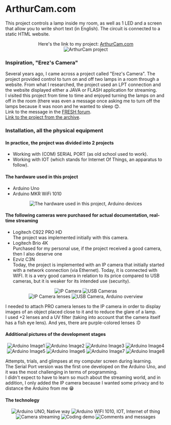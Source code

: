 # ArthurCam.com

<p>
This project controls a lamp inside my room, as well as 1 LED and a screen that allow you to write short text (in English). The circuit is connected to a static HTML website.
</p>

<p align="center">
  Here's the link to my project: <a href="https://ArthurCam.com">ArthurCam.com</a><br>
  <img src="https://i.imgur.com/m8ThomE.png" alt="ArthurCam project">
</p>

<h3>Inspiration, "Erez's Camera"</h3>
<p>

Several years ago, I came across a project called "Erez's Camera". The project provided control to turn on and off two lamps in a room through a website. From what I researched, the project used an LPT connection and the website displayed either a JAVA or FLASH application for streaming.<br>
I visited this project from time to time and enjoyed turning the lamps on and off in the room (there was even a message once asking me to turn off the lamps because it was noon and he wanted to sleep 😊.<br>
Link to the message in the <a href="https://www.fresh.co.il/vBulletin/showthread.php?t=330906&highlight">FRESH forum</a>.<br>
<a href="https://web.archive.org/web/20050921232227/http://erez.myftp.org:80/">Link to the project from the archive</a>.
</p>

<h3>Installation, all the physical equipment</h3>
<h4>In practice, the project was divided into 2 projects</h4>
<p>
<ul>
  <li>Working with (COM) SERIAL PORT (as old school used to work).</li>
  <li>Working with IOT (which stands for Internet Of Things, an apparatus to follow).</li>
</ul>
</p>

<h4>The hardware used in this project</h4>
<p>
<ul>
  <li>Arduino Uno</li>
  <li>Arduino MKR WiFi 1010</li>
</ul>
</p>
<p align="center">
  <img src="https://i.imgur.com/BSBjCrF.jpg" alt="The hardware used in this project, Arduino devices">
</p>

<h4>The following cameras were purchased for actual documentation, real-time streaming</h4>
<p>
<ul>
  <li>
    Logitech C922 PRO HD<br>
    The project was implemented initially with this camera.
  </li>
  <li>
    Logitech Brio 4K<br>
    Purchased for my personal use, if the project received a good camera, then I also deserve one
  </li>
  <li>
    Ezviz C3N<br>
    Today, the project is implemented with an IP camera that initially started with a network connection (via Ethernet). Today, it is connected with WIFI. It is a very good camera in relation to its price compared to USB cameras, but it is weaker for its intended use (security).
  </li>
</ul>
</p>
<p align="center">
  <img src="https://i.imgur.com/gWbANAN.jpg" alt="IP Camera">
  <img src="https://i.imgur.com/QuoaMWM.jpg" alt="USB Cameras">
  <br>
  <img src="https://i.imgur.com/OtPDCBt.jpg" alt="IP Camera lenses">
  <img src="https://i.imgur.com/kIjaTsW.jpg" alt="USB Camera, Arduino overview">
</p>
<p>
I needed to attach PRO camera lenses to the IP camera in order to display images of an object placed close to it and to reduce the glare of a lamp.<br>
I used +2 lenses and a UV filter (taking into account that the camera itself has a fish eye lens). And yes, there are purple-colored lenses :D<br>
</p>
<h4>Additional pictures of the development stages</h4>
<p align="center">
  <img src="https://i.imgur.com/mmLEh9f.jpg" alt="Arduino Image1">
  <img src="https://i.imgur.com/Lc4XLnR.jpg" alt="Arduino Image2">
  <img src="https://i.imgur.com/9xuJrbd.jpg" alt="Arduino Image3">
  <img src="https://i.imgur.com/yfVu8se.jpg" alt="Arduino Image4">
  <img src="https://i.imgur.com/jnrdMXz.jpg" alt="Arduino Image5">
  <img src="https://i.imgur.com/boFj94J.jpg" alt="Arduino Image6">
  <img src="https://i.imgur.com/8riDs9e.jpg" alt="Arduino Image7">
  <img src="https://i.imgur.com/KipmqlF.jpg" alt="Arduino Image8">
</p>

<p>
Attempts, trials, and glimpses at my computer screen during learning.<br>
The Serial Port version was the first one developed on the Arduino Uno, and it was the most challenging in terms of programming.<br>
I didn't expect to have to learn so much about the streaming world, and in addition, I only added the IP camera because I wanted some privacy and to distance the Arduino from me 😁<br>
</p>

<h4>The technolegy</h4>
<p align="center">
  <img src="https://i.imgur.com/2nZTK76.png" alt="Arduino UNO, Native way">
  <img src="https://i.imgur.com/MYAwmJS.png" alt="Arduino WIFI 1010, IOT, Internet of thing">
  <img src="https://i.imgur.com/6Hgzxgb.png" alt="Camera streaming">
  <img src="https://i.imgur.com/VpbjdQ4.png" alt="Coding demo">
  <img src="https://i.imgur.com/46PUbbR.png" alt="Comments and messages">
</p>
